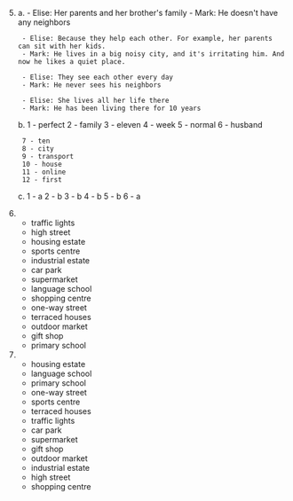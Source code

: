 5.
    a.
        - Elise: Her parents and her brother's family
        - Mark: He doesn't have any neighbors

        - Elise: Because they help each other. For example, her parents can sit with her kids.
        - Mark: He lives in a big noisy city, and it's irritating him. And now he likes a quiet place.

        - Elise: They see each other every day
        - Mark: He never sees his neighbors

        - Elise: She lives all her life there
        - Mark: He has been living there for 10 years

    b.
        1 - perfect
        2 - family
        3 - eleven
        4 - week
        5 - normal
        6 - husband

        7 - ten
        8 - city
        9 - transport
        10 - house
        11 - online
        12 - first

    c.
        1 - a
        2 - b
        3 - b
        4 - b
        5 - b
        6 - a

6.
    - traffic lights
    - high street
    - housing estate
    - sports centre
    - industrial estate
    - car park
    - supermarket
    - language school
    - shopping centre
    - one-way street
    - terraced houses
    - outdoor market
    - gift shop
    - primary school

7.
    - housing estate
    - language school
    - primary school
    - one-way street
    - sports centre
    - terraced houses
    - traffic lights
    - car park
    - supermarket
    - gift shop
    - outdoor market
    - industrial estate
    - high street
    - shopping centre